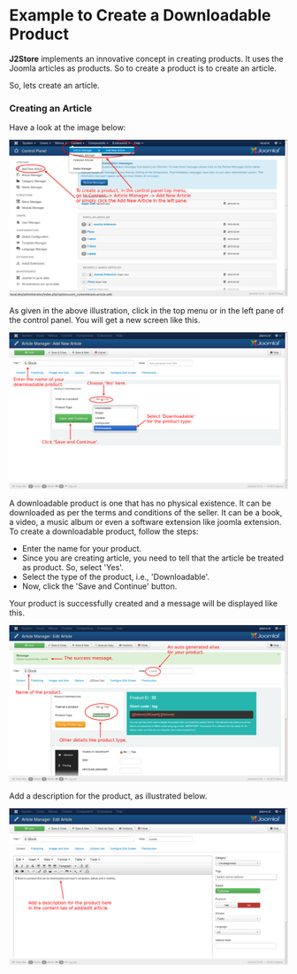 # Example to Create a Downloadable Product

**J2Store** implements an innovative concept in creating products. It uses the Joomla articles as products. So to create a product is to create an article.

So, lets create an article.

### Creating an Article

Have a look at the image below:

![Add Article](add_simple.png)

As given in the above illustration, click in the top menu or in the left pane of the control panel. You will get a new screen like this.

![Create Downloadable Product](down_create_cart.png)

A downloadable product is one that has no physical existence. It can be downloaded as per the terms and conditions of the seller. It can be a book, a video, a music album or even a software extension like joomla extension. To create a downloadable product, follow the steps:

* Enter the name for your product. 
* Since you are creating article, you need to tell that the article be treated as product. So, select 'Yes'. 
* Select the type of the product, i.e., 'Downloadable'.
* Now, click the 'Save and Continue' button.

Your product is successfully created and a message will be displayed like this.

![Downloadable product created](down_create_success.png)

Add a description for the product, as illustrated below.

![Add Description](down_create_content.png)



